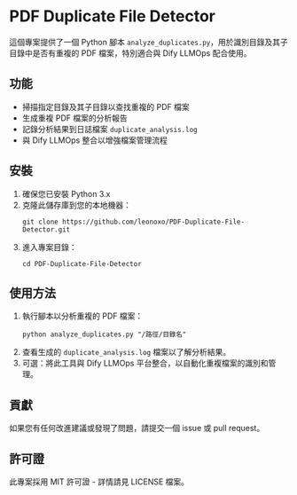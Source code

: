 # PDF Duplicate File Detector

這個專案提供了一個 Python 腳本 `analyze_duplicates.py`，用於識別目錄及其子目錄中是否有重複的 PDF 檔案，特別適合與 Dify LLMOps 配合使用。

## 功能

- 掃描指定目錄及其子目錄以查找重複的 PDF 檔案
- 生成重複 PDF 檔案的分析報告
- 記錄分析結果到日誌檔案 `duplicate_analysis.log`
- 與 Dify LLMOps 整合以增強檔案管理流程

## 安裝

1. 確保您已安裝 Python 3.x
2. 克隆此儲存庫到您的本地機器：
   ```
   git clone https://github.com/leonoxo/PDF-Duplicate-File-Detector.git
   ```
3. 進入專案目錄：
   ```
   cd PDF-Duplicate-File-Detector
   ```

## 使用方法

1. 執行腳本以分析重複的 PDF 檔案：
   ```
   python analyze_duplicates.py "/路徑/目錄名"
   ```
2. 查看生成的 `duplicate_analysis.log` 檔案以了解分析結果。
3. 可選：將此工具與 Dify LLMOps 平台整合，以自動化重複檔案的識別和管理。

## 貢獻

如果您有任何改進建議或發現了問題，請提交一個 issue 或 pull request。

## 許可證

此專案採用 MIT 許可證 - 詳情請見 LICENSE 檔案。